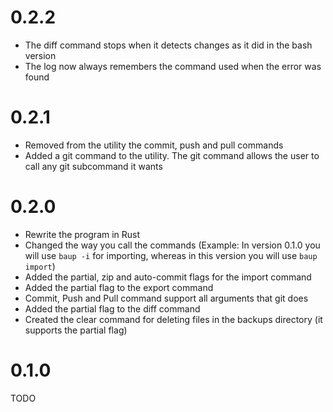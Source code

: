 # 0.2.2

* The diff command stops when it detects changes as it did in the bash version
* The log now always remembers the command used when the error was found

# 0.2.1

* Removed from the utility the commit, push and pull commands
* Added a git command to the utility. The git command allows the user to call any git subcommand it wants

# 0.2.0

* Rewrite the program in Rust
* Changed the way you call the commands (Example: In version 0.1.0 you will use `baup -i` for importing, whereas in this version you will use `baup import`)
* Added the partial, zip and auto-commit flags for the import command
* Added the partial flag to the export command
* Commit, Push and Pull command support all arguments that git does
* Added the partial flag to the diff command
* Created the clear command for deleting files in the backups directory (it supports the partial flag)

# 0.1.0

TODO
